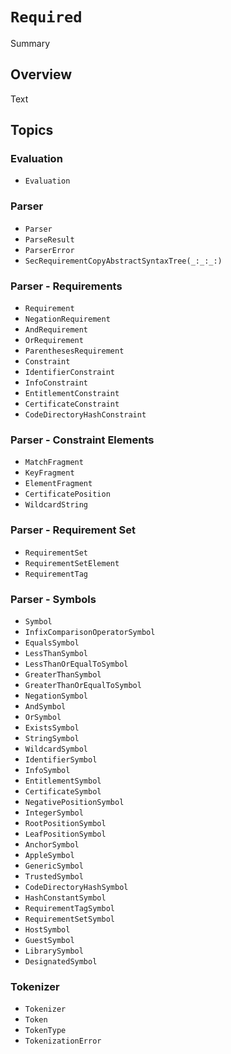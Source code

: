 # ``Required``

<!--@START_MENU_TOKEN@-->Summary<!--@END_MENU_TOKEN@-->

## Overview

<!--@START_MENU_TOKEN@-->Text<!--@END_MENU_TOKEN@-->

## Topics

### Evaluation
- ``Evaluation``

### Parser
- ``Parser``
- ``ParseResult``
- ``ParserError``
- ``SecRequirementCopyAbstractSyntaxTree(_:_:_:)``

### Parser - Requirements
- ``Requirement``
- ``NegationRequirement``
- ``AndRequirement``
- ``OrRequirement``
- ``ParenthesesRequirement``
- ``Constraint``
- ``IdentifierConstraint``
- ``InfoConstraint``
- ``EntitlementConstraint``
- ``CertificateConstraint``
- ``CodeDirectoryHashConstraint``

### Parser - Constraint Elements
- ``MatchFragment``
- ``KeyFragment``
- ``ElementFragment``
- ``CertificatePosition``
- ``WildcardString``

### Parser - Requirement Set
- ``RequirementSet``
- ``RequirementSetElement``
- ``RequirementTag``

### Parser - Symbols
- ``Symbol``
- ``InfixComparisonOperatorSymbol``
- ``EqualsSymbol``
- ``LessThanSymbol``
- ``LessThanOrEqualToSymbol``
- ``GreaterThanSymbol``
- ``GreaterThanOrEqualToSymbol``
- ``NegationSymbol``
- ``AndSymbol``
- ``OrSymbol``
- ``ExistsSymbol``
- ``StringSymbol``
- ``WildcardSymbol``
- ``IdentifierSymbol``
- ``InfoSymbol``
- ``EntitlementSymbol``
- ``CertificateSymbol``
- ``NegativePositionSymbol``
- ``IntegerSymbol``
- ``RootPositionSymbol``
- ``LeafPositionSymbol``
- ``AnchorSymbol``
- ``AppleSymbol``
- ``GenericSymbol``
- ``TrustedSymbol``
- ``CodeDirectoryHashSymbol``
- ``HashConstantSymbol``
- ``RequirementTagSymbol``
- ``RequirementSetSymbol``
- ``HostSymbol``
- ``GuestSymbol``
- ``LibrarySymbol``
- ``DesignatedSymbol``

### Tokenizer
- ``Tokenizer``
- ``Token``
- ``TokenType``
- ``TokenizationError``
